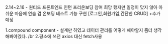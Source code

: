 2.14~2.16 - 원티드 프론트엔드 인턴 프리온보딩 참여 희망 했지만 일정이 맞지 않아 아쉬운 마음에 연습 겸 온보딩 테스트 기능 구현 [로그인,회원가입,간단한 CRUD] +추가예정

1.compound component - 설계만 하였고 데이터 관리를 어떻게 해야할지 좀더 생각해봐야겠다.
/br 
2.평소에 쓰던 axios 대신 fetch사용
